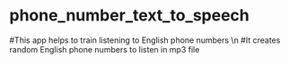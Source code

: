 # phone_number_text_to_speech
#This app helps to train listening to English phone numbers 
\n
#It creates random English phone numbers to listen in mp3 file

